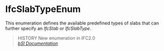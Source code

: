 IfcSlabTypeEnum
===============
This enumeration defines the available predefined types of slabs that can
further specify an _IfcSlab_ or _IfcSlabType_.  
  
> HISTORY  New enumeration in IFC2.0  
[ _bSI
Documentation_](https://standards.buildingsmart.org/IFC/DEV/IFC4_2/FINAL/HTML/schema/ifcsharedbldgelements/lexical/ifcslabtypeenum.htm)



